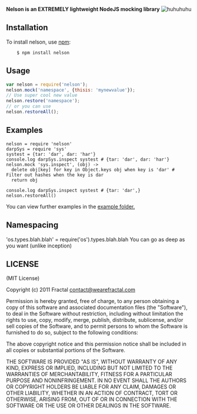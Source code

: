 **Nelson is an EXTREMELY lightweight NodeJS mocking library** ![huhuhuhu](http://i.imgur.com/7DEce.png)


## Installation

To install nelson, use [npm](http://github.com/isaacs/npm):

        $ npm install nelson

## Usage

```javascript
var nelson = require('nelson');
nelson.mock('namespace', {thisis: 'mynewvalue'});
// Use super cool new value
nelson.restore('namespace');
// or you can use
nelson.restoreAll();
```
## Examples

```coffee-script
nelson = require 'nelson'
darpSys = require 'sys'
systest = {tar: 'dar', dar: 'har'}
console.log darpSys.inspect systest # {tar: 'dar', dar: 'har'}
nelson.mock 'sys.inspect', (obj) -> 
  delete obj[key] for key in Object.keys obj when key is 'dar' # Filter out hashes when the key is dar
  return obj
    
console.log darpSys.inspect systest # {tar: 'dar',}
nelson.restoreAll()
```
You can view further examples in the [example folder.](https://github.com/wearefractal/nelson/tree/master/examples)

## Namespacing

'os.types.blah.blah' = require('os').types.blah.blah
You can go as deep as you want (unlike inception)

## LICENSE

(MIT License)

Copyright (c) 2011 Fractal <contact@wearefractal.com>

Permission is hereby granted, free of charge, to any person obtaining
a copy of this software and associated documentation files (the
"Software"), to deal in the Software without restriction, including
without limitation the rights to use, copy, modify, merge, publish,
distribute, sublicense, and/or sell copies of the Software, and to
permit persons to whom the Software is furnished to do so, subject to
the following conditions:

The above copyright notice and this permission notice shall be
included in all copies or substantial portions of the Software.

THE SOFTWARE IS PROVIDED "AS IS", WITHOUT WARRANTY OF ANY KIND,
EXPRESS OR IMPLIED, INCLUDING BUT NOT LIMITED TO THE WARRANTIES OF
MERCHANTABILITY, FITNESS FOR A PARTICULAR PURPOSE AND
NONINFRINGEMENT. IN NO EVENT SHALL THE AUTHORS OR COPYRIGHT HOLDERS BE
LIABLE FOR ANY CLAIM, DAMAGES OR OTHER LIABILITY, WHETHER IN AN ACTION
OF CONTRACT, TORT OR OTHERWISE, ARISING FROM, OUT OF OR IN CONNECTION
WITH THE SOFTWARE OR THE USE OR OTHER DEALINGS IN THE SOFTWARE.

